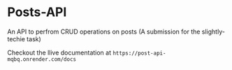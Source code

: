 # Posts-API
An API to perfrom CRUD operations on posts (A submission for the slightly-techie task)

Checkout the llive documentation at `https://post-api-mqbq.onrender.com/docs`



